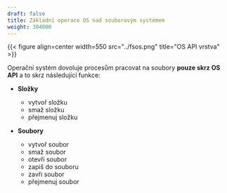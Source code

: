 ```yaml
---
draft: false
title: Základní operace OS nad souborovým systémem
weight: 304000
---
```


{{< figure align=center width=550 src="../fsos.png" title="OS API vrstva" >}}

Operační systém dovoluje procesům pracovat na soubory **pouze skrz OS API** a to skrz následující funkce:

- **Složky**
  - vytvoř složku
  - smaž složku
  - přejmenuj složku

- **Soubory**
  - vytvoř soubor
  - smaž soubor
  - otevři soubor
  - zapiš do souboru
  - zavři soubor
  - přejmenuj soubor